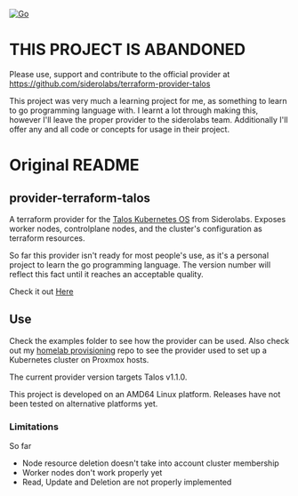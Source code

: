 [![Go](https://github.com/j-lgs/terraform-provider-talos/actions/workflows/go.yml/badge.svg)](https://github.com/j-lgs/terraform-provider-talos/actions/workflows/go.yml)

# THIS PROJECT IS ABANDONED
Please use, support and contribute to the official provider at https://github.com/siderolabs/terraform-provider-talos

This project was very much a learning project for me, as something to learn to go programming language with. I learnt a lot through making this, however I'll leave the proper provider to the siderolabs team. Additionally I'll offer any and all code or concepts for usage in their project.

# Original README
## provider-terraform-talos
A terraform provider for the [Talos Kubernetes OS](https://github.com/siderolabs/talos) from Siderolabs. Exposes worker nodes, controlplane nodes, and the cluster's configuration as terraform resources.

So far this provider isn't ready for most people's use, as it's a personal project to learn the go programming language. The version number will reflect this fact until it reaches an acceptable quality.

Check it out [Here](https://registry.terraform.io/providers/j-lgs/talos/latest)

## Use
Check the examples folder to see how the provider can be used. Also check out my [homelab provisioning](https://github.com/j-lgs/provisioning) repo to see the provider used to set up a Kubernetes cluster on Proxmox hosts.

The current provider version targets Talos v1.1.0.

This project is developed on an AMD64 Linux platform. Releases have not been tested on alternative platforms yet.

### Limitations
So far
+ Node resource deletion doesn't take into account cluster membership
+ Worker nodes don't work properly yet
+ Read, Update and Deletion are not properly implemented
